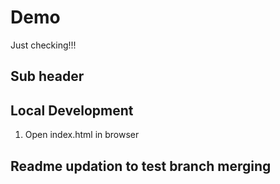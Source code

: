# Demo
Just checking!!!
## Sub header

## Local Development
1. Open index.html in browser

## Readme updation to test branch merging